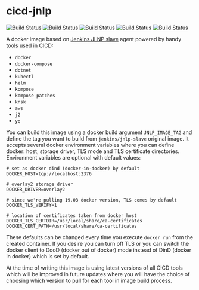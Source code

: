# cicd-jnlp
[![Build Status](https://img.shields.io/docker/stars/josipradic/jenkins-jnlp-cicd)](https://hub.docker.com/r/josipradic/jenkins-jnlp-cicd) [![Build Status](https://img.shields.io/docker/pulls/josipradic/jenkins-jnlp-cicd)](https://hub.docker.com/r/josipradic/jenkins-jnlp-cicd) [![Build Status](https://img.shields.io/docker/cloud/automated/josipradic/jenkins-jnlp-cicd)](https://hub.docker.com/r/josipradic/jenkins-jnlp-cicd) [![Build Status](https://img.shields.io/docker/cloud/build/josipradic/jenkins-jnlp-cicd)](https://hub.docker.com/r/josipradic/jenkins-jnlp-cicd) [![Build Status](https://img.shields.io/github/v/tag/josipradic/jenkins-jnlp-cicd)](https://github.com/josipradic/jenkins-jnlp-cicd/releases)

A docker image based on [Jenkins JLNP slave](https://hub.docker.com/r/jenkins/jnlp-slave/) agent powered by handy tools used in CICD:
- `docker`
- `docker-compose`
- `dotnet`
- `kubectl`
- `helm`
- `kompose`
- `kompose patches`
- `knsk`
- `aws`
- `j2`
- `yq`

You can build this image using a docker build argument `JNLP_IMAGE_TAG` and define the tag you want to build from `jenkins/jnlp-slave` original image. It accepts several docker environment variables where you can define docker: host, storage driver, TLS mode and TLS certificate directories. Environment variables are optional with default values:
```
# set as docker dind (docker-in-docker) by default
DOCKER_HOST=tcp://localhost:2376

# overlay2 storage driver
DOCKER_DRIVER=overlay2

# since we're pulling 19.03 docker version, TLS comes by default
DOCKER_TLS_VERIFY=1

# location of certificates taken from docker host
DOCKER_TLS_CERTDIR=/usr/local/share/ca-certificates
DOCKER_CERT_PATH=/usr/local/share/ca-certificates
```

These defaults can be changed every time you execute `docker run` from the created container. If you desire you can turn off TLS or you can switch the docker client to DooD (docker out of docker) mode instead of DinD (docker in docker) which is set by default.

At the time of writing this image is using latest versions of all CICD tools which will be improved in future updates where you will have the choice of choosing which version to pull for each tool in image build process.